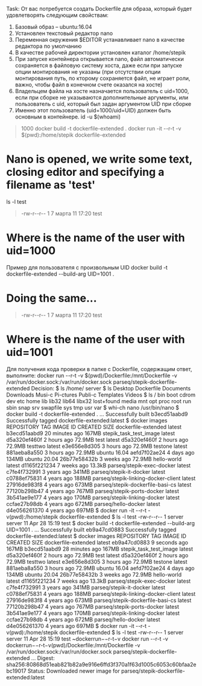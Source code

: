 Task:
От вас потребуется создать Dockerfile для образа, который будет удовлетворять следующим свойствам:
1. Базовый образ – ubuntu:16.04
2. Установлен текстовый редактор nano
3. Переменная окружения $EDITOR устанавливает nano в качестве редактора по умолчанию
4. В качестве рабочей директории установлен каталог /home/stepik
5. При запуске контейнера открывается nano, файл автоматически сохраняется в файловую систему хоста, даже если при запуске опции монтирования не указаны (при отсутствии опции монтирования путь, по кторому сохраняется файл, не играет роли, важно, чтобы файл в конечном счете оказался на хосте)
6. Владельцем файла на хосте назначается пользователь с uid=1000, если при сборке не указываются дополнительные аргументы, или пользователь с uid, который был задан аргументом UID при сборке
7. Именно этот пользователь (uid=1000/uid=UID) должен быть основным в контейнере.
id -u $(whoami)
> 1000
docker build -t dockerfile-extended .
docker run -it --r-t -v $(pwd):/home/stepik dockerfile-extended
# Nano is opened, we write some text, closing editor and specifying a filename as 'test'
ls -l test
> -rw-r--r-- 1 <username> <group> 7 марта 11 17:20 test
# Where <username> is the name of the user with uid=1000
Пример для пользователя с произвольным UID
docker build -t dockerfile-extended --build-arg UID=1001 .
# Doing the same...
> -rw-r--r-- 1 <username> <group> 7 марта 11 17:20 test
# Where <username> is the name of the user with uid=1001
Для получения кода проверки в папке с Dockerfile, содержащим ответ, выполните:
docker run --r-t -v $(pwd)/Dockerfile:/mnt/Dockerfile -v /var/run/docker.sock:/var/run/docker.sock parseq/stepik-dockerfile-extended
Decision:
$ ls /home/
    server
$ ls
    Desktop  Dockerfile  Documents  Downloads  Musi-c  Pi-ctures  Publi-c  Templates  Videos
$ ls /
    bin  boot  cdrom  dev  etc  home  lib  lib32  lib64  libx32  lost+found  media  mnt  opt  proc  root  run  sbin  snap  srv  swapfile  sys  tmp  usr  var
$ whi-ch nano
    /usr/bin/nano
$ docker build -t dockerfile-extended .
    ...
    Successfully built b3ecd51aabd9
    Successfully tagged dockerfile-extended:latest
$ docker images
    REPOSITORY                            TAG       IMAGE ID       CREATED          SIZE
    dockerfile-extended                   latest    b3ecd51aabd9   20 minutes ago   167MB
    stepik_task_test_image                latest    d5a320ef460f   2 hours ago      72.9MB
    test                                  latest    d5a320ef460f   2 hours ago      72.9MB
    testtwo                               latest    e3e656e8d305   3 hours ago      72.9MB
    testone                               latest    881aeba8a550   3 hours ago      72.9MB
    ubuntu                                16.04     aefd7f02ae24   4 days ago       134MB
    ubuntu                                20.04     26b77e58432b   3 weeks ago      72.9MB
    hello-world                           latest    d1165f221234   7 weeks ago      13.3kB
    parseq/stepik-exec-docker             latest    c7fe4f732991   3 years ago      341MB
    parseq/stepik-it-docker               latest    c0788ef75831   4 years ago      188MB
    parseq/stepik-linking-docker-client   latest    27916de983f8   4 years ago      673MB
    parseq/stepik-dockerfile-basi-cs       latest    77120b298b47   4 years ago      767MB
    parseq/stepik-ports-docker            latest    3b541ae9e177   4 years ago      170MB
    parseq/stepik-linking-docker          latest    ccfae27b98db   4 years ago      672MB
    parseq/hello-docker                   latest    d4e056261370   4 years ago      697MB
$ docker run -it --r-t -v(pwd):/home/stepik dockerfile-extended
$ ls -l test
    -rw-r--r-- 1 server server 11 Apr 28 15:19 test
$ docker build -t dockerfile-extended --build-arg UID=1001 .
    ...
    Successfully built eb9a47cd0883
    Successfully tagged dockerfile-extended:latest
$ docker images
    REPOSITORY                            TAG       IMAGE ID       CREATED          SIZE
    dockerfile-extended                   latest    eb9a47cd0883   9 seconds ago    167MB
    <none>                                <none>    b3ecd51aabd9   28 minutes ago   167MB
    stepik_task_test_image                latest    d5a320ef460f   2 hours ago      72.9MB
    test                                  latest    d5a320ef460f   2 hours ago      72.9MB
    testtwo                               latest    e3e656e8d305   3 hours ago      72.9MB
    testone                               latest    881aeba8a550   3 hours ago      72.9MB
    ubuntu                                16.04     aefd7f02ae24   4 days ago       134MB
    ubuntu                                20.04     26b77e58432b   3 weeks ago      72.9MB
    hello-world                           latest    d1165f221234   7 weeks ago      13.3kB
    parseq/stepik-exec-docker             latest    c7fe4f732991   3 years ago      341MB
    parseq/stepik-it-docker               latest    c0788ef75831   4 years ago      188MB
    parseq/stepik-linking-docker-client   latest    27916de983f8   4 years ago      673MB
    parseq/stepik-dockerfile-basi-cs       latest    77120b298b47   4 years ago      767MB
    parseq/stepik-ports-docker            latest    3b541ae9e177   4 years ago      170MB
    parseq/stepik-linking-docker          latest    ccfae27b98db   4 years ago      672MB
    parseq/hello-docker                   latest    d4e056261370   4 years ago      697MB
$ docker run -it --r-t -v(pwd):/home/stepik dockerfile-extended
$ ls -l test
    -rw-r--r-- 1 server server 11 Apr 28 15:19 test
~dockerrun−−r-t−v docker run --r-t -v dockerrun−−r-t−v(pwd)/Dockerfile:/mnt/Dockerfile -v /var/run/docker.sock:/var/run/docker.sock parseq/stepik-dockerfile-extended
    ...
    Digest: sha256:80868d51eab821b82a9e916e6ffd3f370a1f63d1005c6053c60bfaa2ebc19017
    Status: Downloaded newer image for parseq/stepik-dockerfile-extended:latest